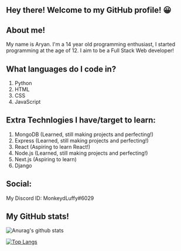 ## Hey there! Welcome to my GitHub profile! 😀

## About me!
My name is Aryan. I'm a 14 year old programming enthusiast, I started programming at the age of 12. I aim to be a Full Stack Web developer!

## What languages do I code in?

1. Python
2. HTML 
3. CSS 
4. JavaScript

## Extra Technlogies I have/target to learn:
1. MongoDB (Learned, still making projects and perfecting!)
2. Express (Learned, still making projects and perfecting!)
3. React (Aspiring to learn React!)
4. Node.js (Learned, still making projects and perfecting!)
5. Next.js (Aspiring to learn)
6. Django

## Social:
My Discord ID: MonkeydLuffy#6029

## My GitHub stats!
![Anurag's github stats](https://github-readme-stats.vercel.app/api?username=Aryan566-wq&show_icons=true&theme=great-gatsby)

[![Top Langs](https://github-readme-stats.vercel.app/api/top-langs/?username=Aryan566-wq&layout=compact)](https://github.com/anuraghazra/github-readme-stats)
